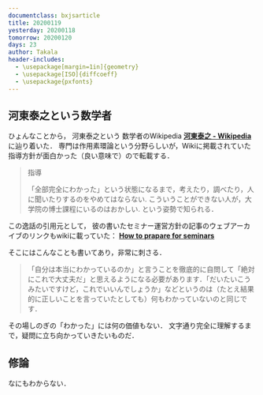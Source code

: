 ```yaml
---
documentclass: bxjsarticle
title: 20200119
yesterday: 20200118
tomorrow: 20200120
days: 23
author: Takala
header-includes:
  - \usepackage[margin=1in]{geometry}
  - \usepackage[ISO]{diffcoeff}
  - \usepackage{pxfonts}
---
```


## 河東泰之という数学者

ひょんなことから，
河東泰之という
数学者のWikipedia **[河東泰之 - Wikipedia](https://ja.wikipedia.org/wiki/%E6%B2%B3%E6%9D%B1%E6%B3%B0%E4%B9%8B)** に辿り着いた．
専門は作用素環論という分野らしいが，Wikiに掲載されていた指導方針が面白かった（良い意味で）ので転載する．



>指導
>
>「全部完全にわかった」という状態になるまで，考えたり，調べたり，人に聞いたりするのをやめてはならない. 
>こういうことができない人が，大学院の博士課程にいるのはおかしい. という姿勢で知られる．



この逸話の引用元として，
彼の書いたセミナー運営方針の記事のウェブアーカイブのリンクもwikiに載っていた：
**[How to prapare for seminars](https://web.archive.org/web/20001020074604/http://www.ms.u-tokyo.ac.jp/~yasuyuki/sem.htm)**


そこにはこんなことも書いてあり，非常に刺さる．

>「自分は本当にわかっているのか」と言うことを徹底的に自問して「絶対にこれで大丈夫だ」と思えるようになる必要があります．「だいたいこうみたいですけど，これでいいんでしょうか」などというのは（たとえ結果的に正しいことを言っていたとしても）何もわかっていないのと同じです．

その場しのぎの「わかった」には何の価値もない．
文字通り完全に理解するまで，疑問に立ち向かっていきたいものだ．


## 修論

なにもわからない．